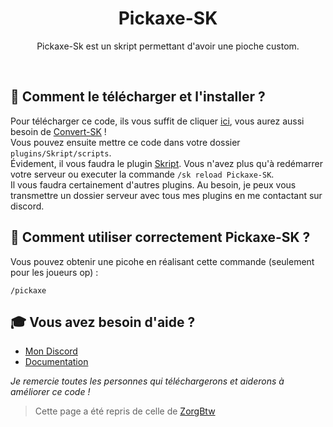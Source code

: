 <h1 align="center">Pickaxe-SK</h1>
<p align="center">Pickaxe-Sk est un skript permettant d'avoir une pioche custom.</p><br />

## 🏹 **Comment le télécharger et l'installer ?**
Pour télécharger ce code, ils vous suffit de cliquer [ici](https://github.com/MaxouLeKangou/Pickaxe-SK/releases/tag/v1.0.0), vous aurez aussi besoin de [Convert-SK](https://github.com/MaxouLeKangou/Convert-SK/releases/tag/v1.0.0) !<br />
Vous pouvez ensuite mettre ce code dans votre dossier `plugins/Skript/scripts`.<br />
Évidement, il vous faudra le plugin [Skript](https://github.com/SkriptLang/Skript/releases). Vous n'avez plus qu'à redémarrer votre serveur ou executer la commande `/sk reload Pickaxe-SK`.<br />
Il vous faudra certainement d'autres plugins. Au besoin, je peux vous transmettre un dossier serveur avec tous mes plugins en me contactant sur discord.

## 👀 **Comment utiliser correctement Pickaxe-SK ?**
Vous pouvez obtenir une picohe en réalisant cette commande (seulement pour les joueurs op) : <br />
```
/pickaxe
```

## 🎓 **Vous avez besoin d'aide ?**

- [Mon Discord](https://discord.gg/8SfwgQqQxh)
- [Documentation](https://github.com/MaxouLeKangou/Wand-SK/blob/main/documentation.md)

_Je remercie toutes les personnes qui téléchargerons et aiderons à améliorer ce code !_
> Cette page a été repris de celle de [ZorgBtw](https://github.com/ZorgBtw/BungeeSK)
